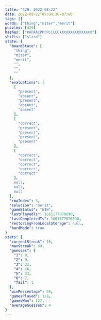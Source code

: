 ```yaml
---
title: "429: 2022-08-22"
date: 2022-08-22T07:04:30-07:00
tags: []
words: ["thing","miter","merit"]
puzzles: [429]
hashes: ["PAPAACPPPPCCCCCXXXXXXXXXXXXXXX"]
shifts: ["slzrd"]
state: {
  "boardState": [
    "thing",
    "miter",
    "merit",
    "",
    "",
    ""
  ],
  "evaluations": [
    [
      "present",
      "absent",
      "present",
      "absent",
      "absent"
    ],
    [
      "correct",
      "present",
      "present",
      "present",
      "present"
    ],
    [
      "correct",
      "correct",
      "correct",
      "correct",
      "correct"
    ],
    null,
    null,
    null
  ],
  "rowIndex": 3,
  "solution": "merit",
  "gameStatus": "WIN",
  "lastPlayedTs": 1661177070890,
  "lastCompletedTs": 1661177070890,
  "restoringFromLocalStorage": null,
  "hardMode": true
}
stats: {
  "currentStreak": 20,
  "maxStreak": 69,
  "guesses": {
    "1": 0,
    "2": 9,
    "3": 32,
    "4": 46,
    "5": 33,
    "6": 7,
    "fail": 1
  },
  "winPercentage": 99,
  "gamesPlayed": 128,
  "gamesWon": 127,
  "averageGuesses": 4
}
---
```


<!-- more -->
